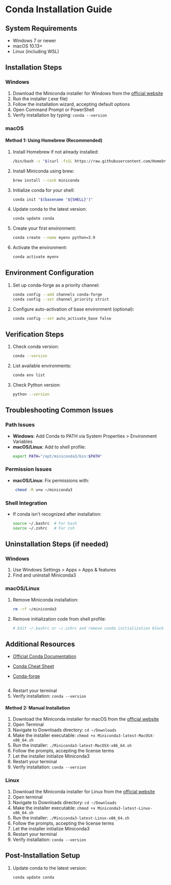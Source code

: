 # Conda Installation Guide

## System Requirements

- Windows 7 or newer
- macOS 10.13+
- Linux (including WSL)

## Installation Steps

### Windows

1. Download the Miniconda installer for Windows from the [official website](https://docs.conda.io/en/latest/miniconda.html)
2. Run the installer (.exe file)
3. Follow the installation wizard, accepting default options
4. Open Command Prompt or PowerShell
5. Verify installation by typing: `conda --version`

### macOS

#### Method 1: Using Homebrew (Recommended)

1. Install Homebrew if not already installed:
   ```bash
   /bin/bash -c "$(curl -fsSL https://raw.githubusercontent.com/Homebrew/install/HEAD/install.sh)"
   ```
2. Install Miniconda using brew:
   ```bash
   brew install --cask miniconda
   ```
3. Initialize conda for your shell:
   ```bash
   conda init "$(basename "${SHELL}")"
   ```
4. Update conda to the latest version:

   ```bash
   conda update conda
   ```

5. Create your first environment:

   ```bash
   conda create --name myenv python=3.9
   ```

6. Activate the environment:
   ```bash
   conda activate myenv
   ```

## Environment Configuration

1. Set up conda-forge as a priority channel:

   ```bash
   conda config --add channels conda-forge
   conda config --set channel_priority strict
   ```

2. Configure auto-activation of base environment (optional):
   ```bash
   conda config --set auto_activate_base false
   ```

## Verification Steps

1. Check conda version:

   ```bash
   conda --version
   ```

2. List available environments:

   ```bash
   conda env list
   ```

3. Check Python version:
   ```bash
   python --version
   ```

## Troubleshooting Common Issues

### Path Issues

- **Windows**: Add Conda to PATH via System Properties > Environment Variables
- **macOS/Linux**: Add to shell profile:
  ```bash
  export PATH="/opt/miniconda3/bin:$PATH"
  ```

### Permission Issues

- **macOS/Linux**: Fix permissions with:
  ```bash
   chmod -R u+w ~/miniconda3
  ```

### Shell Integration

- If conda isn't recognized after installation:
  ```bash
  source ~/.bashrc  # For bash
  source ~/.zshrc   # For zsh
  ```

## Uninstallation Steps (if needed)

### Windows

1. Use Windows Settings > Apps > Apps & features
2. Find and uninstall Miniconda3

### macOS/Linux

1. Remove Miniconda installation:
   ```bash
   rm -rf ~/miniconda3
   ```
2. Remove initialization code from shell profile:
   ```bash
   # Edit ~/.bashrc or ~/.zshrc and remove conda initialization block
   ```

## Additional Resources

- [Official Conda Documentation](https://docs.conda.io/)
- [Conda Cheat Sheet](https://docs.conda.io/projects/conda/en/latest/user-guide/cheatsheet.html)
- [Conda-forge](https://conda-forge.org/)

  ```

  ```

4. Restart your terminal
5. Verify installation: `conda --version`

#### Method 2: Manual Installation

1. Download the Miniconda installer for macOS from the [official website](https://docs.conda.io/en/latest/miniconda.html)
2. Open Terminal
3. Navigate to Downloads directory: `cd ~/Downloads`
4. Make the installer executable: `chmod +x Miniconda3-latest-MacOSX-x86_64.sh`
5. Run the installer: `./Miniconda3-latest-MacOSX-x86_64.sh`
6. Follow the prompts, accepting the license terms
7. Let the installer initialize Miniconda3
8. Restart your terminal
9. Verify installation: `conda --version`

### Linux

1. Download the Miniconda installer for Linux from the [official website](https://docs.conda.io/en/latest/miniconda.html)
2. Open terminal
3. Navigate to Downloads directory: `cd ~/Downloads`
4. Make the installer executable: `chmod +x Miniconda3-latest-Linux-x86_64.sh`
5. Run the installer: `./Miniconda3-latest-Linux-x86_64.sh`
6. Follow the prompts, accepting the license terms
7. Let the installer initialize Miniconda3
8. Restart your terminal
9. Verify installation: `conda --version`

## Post-Installation Setup

1. Update conda to the latest version:
   ```bash
   conda update conda
   ```
